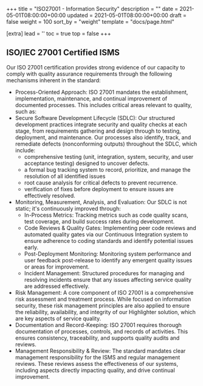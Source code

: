 +++
title = "ISO27001 - Information Security"
description = ""
date = 2021-05-01T08:00:00+00:00
updated = 2021-05-01T08:00:00+00:00
draft = false
weight = 100
sort_by = "weight"
template = "docs/page.html"

[extra]
lead = ''
toc = true
top = false
+++

## ISO/IEC 27001 Certified ISMS  
Our ISO 27001 certification provides strong evidence of our capacity to comply with quality assurance requirements through the following mechanisms inherent in the standard:

- Process-Oriented Approach: ISO 27001 mandates the establishment, implementation, maintenance, and continual improvement of documented processes. This includes critical areas relevant to quality, such as:
- Secure Software Development Lifecycle (SDLC): Our structured development practices integrate security and quality checks at each stage, from requirements gathering and design through to testing, deployment, and maintenance. Our processes also identify, track, and remediate defects (nonconforming outputs) throughout the SDLC, which include:
    - comprehensive testing (unit, integration, system, security, and user acceptance testing) designed to uncover defects.
    - a formal bug tracking system to record, prioritize, and manage the resolution of all identified issues
    - root cause analysis for critical defects to prevent recurrence.
    - verification of fixes before deployment to ensure issues are effectively resolved.
- Monitoring, Measurement, Analysis, and Evaluation: Our SDLC is not static; it's continuously improved through:
    - In-Process Metrics: Tracking metrics such as code quality scans, test coverage, and build success rates during development.
    - Code Reviews & Quality Gates: Implementing peer code reviews and automated quality gates via our Continuous Integration system to ensure adherence to coding standards and identify potential issues early.
    - Post-Deployment Monitoring: Monitoring system performance and user feedback post-release to identify any emergent quality issues or areas for improvement.
    - Incident Management: Structured procedures for managing and resolving incidents ensure that any issues affecting service quality are addressed effectively.
- Risk Management: A core component of ISO 27001 is a comprehensive risk assessment and treatment process. While focused on information security, these risk management principles are also applied to ensure the reliability, availability, and integrity of our Highlighter solution, which are key aspects of service quality.
- Documentation and Record-Keeping: ISO 27001 requires thorough documentation of processes, controls, and records of activities. This ensures consistency, traceability, and supports quality audits and reviews.
- Management Responsibility & Review: The standard mandates clear management responsibility for the ISMS and regular management reviews. These reviews assess the effectiveness of our systems, including aspects directly impacting quality, and drive continual improvement.
